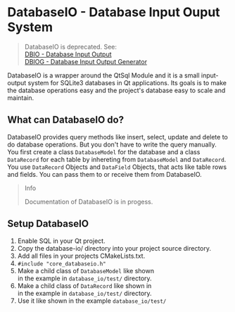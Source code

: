 # DatabaseIO - Database Input Ouput System

> DatabaseIO is deprecated. See:  
> [DBIO - Database Input Output](https://www.github.com/leesaar/dbio)  
> [DBIOG - Database Input Output Generator](https://www.github.com/leesaar/dbiog)

DatabaseIO is a wrapper around the QtSql Module and it is a small input-output system for SQLite3 databases in Qt applications. 
Its goals is to make the database operations easy and the project's database easy to scale and maintain.

## What can DatabaseIO do?
DatabaseIO provides query methods like insert, select, update and delete to do database operations. But you don't have to write the query manually. You first create a class ```DatabaseModel``` for the database and a class ```DataRecord``` for each table by inhereting from ```DatabaseModel``` and ```DataRecord```. You use ```DataRecord``` Objects and ```DataField``` Objects, that acts like table rows and fields. You can pass them to or receive them from DatabaseIO.

> Info
>
> Documentation of DatabaseIO is in progess.

## Setup DatabaseIO

1. Enable SQL in your Qt project.
2. Copy the database-io/ directory into your project source directory.
3. Add all files in your projects CMakeLists.txt.
4. ```#include "core_databaseio.h"```
5. Make a child class of ```DatabaseModel``` like shown
    <br /> in the example in ```database_io/test/``` directory.
6. Make a child class of ```DataRecord``` like shown in
    <br /> in the example in ```database_io/test/``` directory.
7. Use it like shown in the example ```database_io/test/```